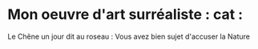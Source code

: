 # Mon oeuvre d'art surréaliste : cat :

Le Chêne un jour dit au roseau :
Vous avez bien sujet d'accuser la Nature
